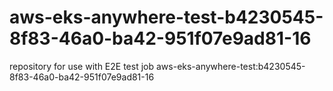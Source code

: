 # aws-eks-anywhere-test-b4230545-8f83-46a0-ba42-951f07e9ad81-16
repository for use with E2E test job aws-eks-anywhere-test:b4230545-8f83-46a0-ba42-951f07e9ad81-16
